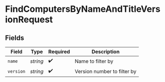 # FindComputersByNameAndTitleVersionRequest


## Fields

| Field                       | Type                        | Required                    | Description                 |
| --------------------------- | --------------------------- | --------------------------- | --------------------------- |
| `name`                      | *string*                    | :heavy_check_mark:          | Name to filter by           |
| `version`                   | *string*                    | :heavy_check_mark:          | Version number to filter by |